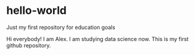 # hello-world
Just my first repository for education goals

Hi everybody!
I am Alex.
I am studying data science now.
This is my first github repository.
